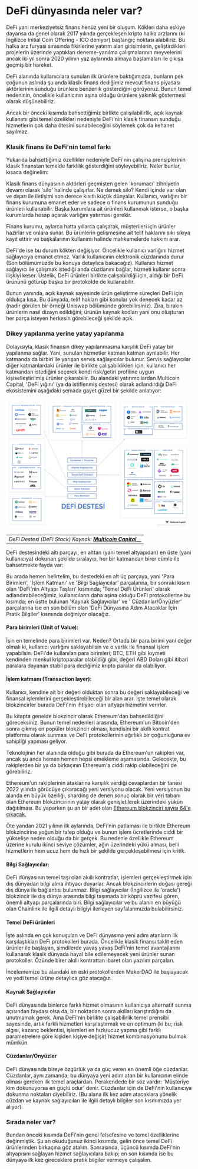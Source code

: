 # DeFi dünyasında neler var?

DeFi yani merkeziyetsiz finans henüz yeni bir oluşum. Kökleri daha eskiye dayansa da genel olarak 2017 yılında gerçekleşen kripto halka arzlarını \(ki İngilizce Initial Coin Offering - ICO deniyor\) başlangıç noktası alabiliriz.  Bu halka arz furyası sırasında fikirlerine yatırım alan girişimlerin, geliştirdikleri projelerin üzerinde yaptıkları deneme-yanılma çalışmalarının meyvelerini ancak iki yıl sonra 2020 yılının yaz aylarında almaya başlamaları ile çıkışa geçmiş bir hareket. 

DeFi alanında kullanıcılara sunulan ilk ürünlere baktığımızda, bunların pek çoğunun aslında şu anda klasik finans dediğimiz mevcut finans piyasası aktörlerinin sunduğu ürünlere benzerlik gösterdiğini görüyoruz. Bunun temel nedeninin, öncelikle kullanıcının aşina olduğu ürünlere yakınlık göstermesi olarak düşünebiliriz. 

Ancak bir önceki kısımda bahsettiğimiz birlikte çalışılabilirlik, açık kaynak kullanımı gibi temel özelikleri nedeniyle DeFi'nin klasik finansın sunduğu hizmetlerin çok daha ötesini sunabileceğini söylemek çok da kehanet sayılmaz. 

### Klasik finans ile DeFi'nin temel farkı

Yukarıda bahsettiğimiz özellikler nedeniyle DeFi'nin çalışma prensiplerinin klasik finanstan temelde farklılık gösterdiğini söyleyebiliriz. Neler bunlar, kısaca değinelim: 

Klasik finans dünyasının aktörleri geçmişten gelen 'korumacı' zihniyetin devamı olarak 'silo' halinde çalışırlar.  Ne demek silo? Kendi içinde var olan ve dışarı ile iletişimi son derece kısıtlı küçük dünyalar. Kullanıcı, varlığını bir finans kurumuna emanet eder ve sadece o finans kurumunun sunduğu ürünleri kullanabilir. Başka kurumlara ait ürünleri kullanmak isterse, o başka kurumlarda hesap açarak varlığını yatırması gerekir. 

Finans kurumu, aylarca hatta yıllarca çalışarak, müşterileri için ürünler hazırlar ve onlara sunar. Bu ürünlerin gelişmesine ait telif haklarını sıkı sıkıya kayıt ettirir ve başkalarının kullanımı halinde mahkemelerde hakkını arar.  

DeFi'de ise bu durum kökten değişiyor. Öncelikle kullanıcı varlığını hizmet sağlayıcıya emanet etmez. Varlık kullanıcının elektronik cüzdanında durur \(Son bölümümüzde bu konuya detaylıca bakacağız\). Kullanıcı hizmet sağlayıcı ile çalışmak istediği anda cüzdanını bağlar, hizmeti kullanır sonra ilişkiyi keser. Üstelik, DeFi ürünleri birlikte çalışabildiği için, aldığı bir DeFi ürününü götürüp başka bir protokolde de kullanabilir. 

Bunun yanında, açık kaynak sayesinde ürün geliştirme süreçleri DeFi için oldukça kısa. Bu dünyada, telif hakları gibi konular yok denecek kadar az \(nadir görülen bir örneği Uniswap bölümünde görebilirsiniz\). Zira, bırakın ürünlerin nasıl dizayn edildiğini; ürünün kaynak kodları yani onu oluşturan her parça isteyen herkesin görebileceği şekilde açık. 

### Dikey yapılanma yerine yatay yapılanma

Dolayısıyla, klasik finansın dikey yapılanmasına karşılık DeFi yatay bir yapılanma sağlar. Yani, sunulan hizmetler katman katman ayrılabilir. Her katmanda da birbiri ile yarışan servis sağlayıcılar bulunur. Servis sağlayıcılar diğer katmanlardaki ürünler ile birlikte çalışabildikleri için, kullanıcı her katmandan istediğini seçerek kendi risk/getiri profiline uygun kişiselleştirilmiş ürünler çıkarabilir. Bu alandaki yatırımcılardan Multicoin Capital, 'DeFi yığını' \(ya da istiflenmiş destesi\) olarak adlandırdığı DeFi ekosistemini aşağıdaki şemada gayet güzel bir şekilde anlatıyor:  

![](../.gitbook/assets/defi_stack.jpg)

|  |
| :--- |
| _DeFi Destesi \(DeFi Stack\) Kaynak:_ [_**Multicoin Capital**_](https://multicoin.capital/2020/11/24/the-defi-stack/)\_\_ |

DeFi destesindeki altı parçayı, en alttan \(yani temel altyapıdan\) en üste \(yani kullanıcıya\) dokunan şekilde sıralayıp, her bir katmandan birer cümle ile bahsetmekte fayda var: 

Bu arada hemen belirtelim, bu destedeki en alt üç parçaya, yani 'Para Birimleri', 'İşlem Katmanı' ve 'Bilgi Sağlayıcılar' parçalarına, bir sonraki kısım olan 'DeFi'nin Altyapı Taşları' kısmında; 'Temel DeFi Ürünleri' olarak adlandırabileceğimiz, kullanıcıların daha aşina olduğu DeFi protokollerine bu kısımda; en üstte bulunan 'Kaynak Sağlayıcılar' ve ' Cüzdanlar/Önyüzler' parçalarına ise en son bölüm olan 'DeFi Dünyasına Adım Atacaklar İçin Pratik Bilgiler' kısmında değiniyor olacağız. 

#### Para birimleri \(Unit of Value\):

İşin en temelinde para birimleri var. Neden? Ortada bir para birimi yani değer olmalı ki, kullanıcı varlığını saklayabilsin ve o varlık ile finansal işlem yapabilsin. DeFi'de kullanılan para birimleri; BTC, ETH gibi kıymeti kendinden menkul kriptoparalar olabildiği gibi, değeri ABD Doları gibi itibari paralara dayanan stabil para dediğimiz kripto paralar da olabiliyor. 

#### İşlem katmanı \(Transaction layer\): 

Kullanıcı, kendine ait bir değeri olduktan sonra bu değeri saklayabileceği ve finansal işlemlerini gerçekleştirebileceği bir alan arar. İşte temel olarak blokzincirler burada DeFi'nin ihtiyacı olan altyapı hizmetini verirler. 

Bu kitapta genelde blokzincir olarak Ethereum'dan bahsedildiğini göreceksiniz.  Bunun temel nedenleri arasında, Ethereum'un Bitcoin'den sonra çıkmış en popüler blokzincir olması, kendisini bir akıllı kontrat platformu olarak sunması ve DeFi protokollerinin ağırlıklı bir çoğunluğuna ev sahipliği yapması geliyor. 

Teknolojinin her alanında olduğu gibi burada da Ethereum'un rakipleri var, ancak şu anda hemen hemen hepsi emekleme aşamasında. Gelecekte, bu rakiplerden bir ya da birkaçının Ethereum'a ciddi rakip olabileceğini de görebiliriz. 

Ethereum'un rakiplerinin ataklarına karşılık verdiği cevaplardan bir tanesi 2022 yılında görücüye çıkaracağı yeni versiyonu olacak. Yeni versiyonun bu alanda en büyük özelliği, sharding de denen sonuç olarak bir veri tabanı olan Ethereum blokzincirinin yatay olarak genişletilerek üzerindeki yükün dağıtılması. Bu yaparken şu an bir adet olan [Ethereum blokzinciri sayısı 64'e çıkacak.](https://ethereum.org/en/eth2/shard-chains/) 

Öte yandan 2021 yılının ilk aylarında, DeFi'nin patlaması ile birlikte Ethereum blokzincirine yoğun bir talep olduğu ve bunun işlem ücretlerinde ciddi bir yükselişe neden olduğu da bir gerçek. Bu nedenle özellikle Ethereum üzerine kurulu ikinci seviye çözümler, ağın üzerindeki yükü alması, belli hizmetlerin hem ucuz hem de hızlı bir şekilde gerçekleşebilmesi için kritik. 

#### Bilgi Sağlayıcılar:

DeFi dünyasının temel taşı olan akıllı kontratlar, işlemleri gerçekleştirmek için dış dünyadan bilgi alma ihtiyacı duyarlar. Ancak blokzincirlerin doğası gereği dış dünya ile bağlantısı bulunmaz. Bilgi sağlayıcılar \(İngilizce ile 'oracle'\)  blokzincir ile dış dünya arasında bilgi taşımada bir köprü vazifesi gören, önemli  altyapı parçalarında biri. Bilgi sağlayıcılar ve bu alanın en büyüğü olan Chainlink ile ilgili detaylı bilgiyi ilerleyen sayfalarımızda bulabilirsiniz. 

#### Temel DeFi ürünleri

İşte aslında en çok konuşulan ve DeFi dünyasına yeni adım atanların ilk karşılaştıkları DeFi protokolleri burada. Öncelikle klasik finansı taklit eden ürünler ile başlayan, şimdilerde yavaş yavaş DeFi'nin temel avantajlarını kullanarak klasik dünyada hayal bile edilemeyecek yeni ürünler sunan protokoller. Özünde birer akıllı kontrattan ibaret olan yazılım parçaları. 

İncelememize bu alandaki en eski protokollerden MakerDAO ile başlayacak ve yedi temel ürüne detaylıca göz atacağız. 

#### Kaynak Sağlayıcılar

DeFi dünyasında binlerce farklı hizmet olmasının kullanıcıya alternatif sunma açısından faydası olsa da, bir noktadan sonra akılları karıştırdığını da unutmamak gerek. Ama DeFi'nin birlikte çalışabilirlik temel prensibi sayesinde, artık farklı hizmetleri karşılaştırmak ve en optimum \(ki bu; risk algısı, kazanç beklentisi,  işlemleri en hızlı/ucuz yapma gibi farklı parametrelere göre kişiden kişiye değişir\) hizmet kombinasyonunu bulmak mümkün. 

#### Cüzdanlar/Önyüzler

DeFi dünyasında bireye özgürlük ya da güç veren en önemli öğe cüzdanlar. Cüzdanlar, aynı zamanda; bu dünyaya yeni adım atan bir kullanıcının elinde olması gereken ilk temel araçlardan. Perakendede bir söz vardır: 'Müşteriye kim dokunuyorsa en güçlü odur' denir. Cüzdanlar için de DeFi'nin kullanıcıya dokunma noktaları diyebiliriz. \(Bu alana ilk kez adım atacaklara yönelik cüzdan ve kaynak sağlayıcıları ile ilgili detaylı bilgiler son kısmımızda yer alıyor\). 

### Sırada neler var?

Bundan önceki kısımda DeFi'nin genel felsefesine ve temel özelliklerine değinmiştik. Şu an okuduğunuz ikinci kısımda, gelin önce temel DeFi ürünlerinden birkaçına göz atalım. Sonrasında, üçüncü kısımda DeFi'nin altyapısını sağlayan hizmet sağlayıcılara bakıp; en son kısımda ise bu dünyaya ilk kez gireceklere pratik bilgiler vermeye çalışalım. 

